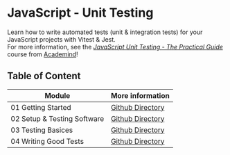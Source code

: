 # JavaScript - Unit Testing

Learn how to write automated tests (unit & integration tests) for your JavaScript projects with Vitest & Jest.<br/>
For more information, see the _[JavaScript Unit Testing - The Practical Guide](https://www.udemy.com/course/javascript-unit-testing-the-practical-guide/)_ course from [Academind](https://academind.com)!

## Table of Content

| Module                      | More information                                                                                                              |
| --------------------------- | ----------------------------------------------------------------------------------------------------------------------------- |
| 01 Getting Started          | [Github Directory](https://github.com/ThomasCode92/JavaScript-Testing/tree/JavaScript-Unit-Testing/01-Getting-Started)        |
| 02 Setup & Testing Software | [Github Directory](https://github.com/ThomasCode92/JavaScript-Testing/tree/JavaScript-Unit-Testing/02-Setup-Testing-Software) |
| 03 Testing Basices          | [Github Directory](https://github.com/ThomasCode92/JavaScript-Testing/tree/JavaScript-Unit-Testing/03-Testing-Basics)         |
| 04 Writing Good Tests       | [Github Directory](https://github.com/ThomasCode92/JavaScript-Testing/tree/JavaScript-Unit-Testing/04-Writing-Good-Tests)     |
